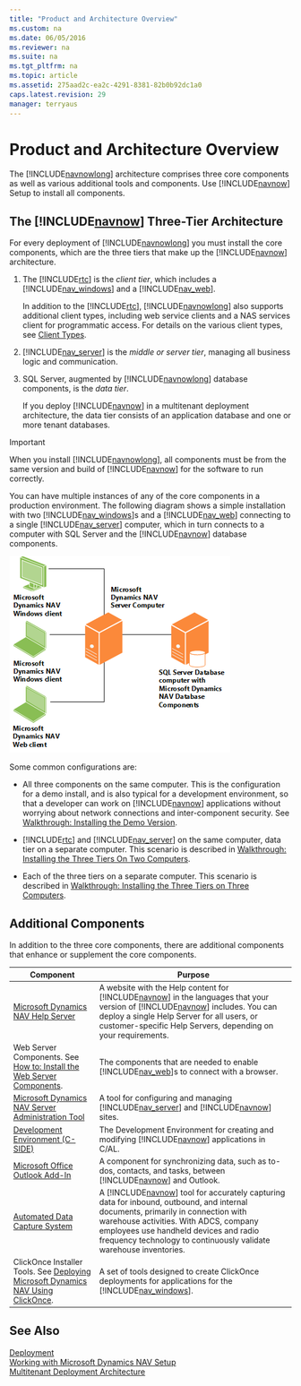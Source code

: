 ```yaml
---
title: "Product and Architecture Overview"
ms.custom: na
ms.date: 06/05/2016
ms.reviewer: na
ms.suite: na
ms.tgt_pltfrm: na
ms.topic: article
ms.assetid: 275aad2c-ea2c-4291-8381-82b0b92dc1a0
caps.latest.revision: 29
manager: terryaus
---
```

# Product and Architecture Overview
The [!INCLUDE[navnowlong](../dynamics-nav/includes/navnowlong_md.md)] architecture comprises three core components as well as various additional tools and components. Use [!INCLUDE[navnow](../dynamics-nav/includes/navnow_md.md)] Setup to install all components.  
  
## The [!INCLUDE[navnow](../dynamics-nav/includes/navnow_md.md)] Three\-Tier Architecture  
 For every deployment of [!INCLUDE[navnowlong](../dynamics-nav/includes/navnowlong_md.md)] you must install the core components, which are the three tiers that make up the [!INCLUDE[navnow](../dynamics-nav/includes/navnow_md.md)] architecture.  
  
1.  The [!INCLUDE[rtc](../dynamics-nav/includes/rtc_md.md)] is the *client tier*, which includes a [!INCLUDE[nav_windows](../dynamics-nav/includes/nav_windows_md.md)] and a [!INCLUDE[nav_web](../dynamics-nav/includes/nav_web_md.md)].  
  
     In addition to the [!INCLUDE[rtc](../dynamics-nav/includes/rtc_md.md)], [!INCLUDE[navnowlong](../dynamics-nav/includes/navnowlong_md.md)] also supports additional client types, including web service clients and a NAS services client for programmatic access. For details on the various client types, see [Client Types](../dynamics-nav/Client-Types.md).  
  
2.  [!INCLUDE[nav_server](../dynamics-nav/includes/nav_server_md.md)] is the *middle or server tier*, managing all business logic and communication.  
  
3.  SQL Server, augmented by [!INCLUDE[navnowlong](../dynamics-nav/includes/navnowlong_md.md)] database components, is the *data tier*.  
  
     If you deploy [!INCLUDE[navnow](../dynamics-nav/includes/navnow_md.md)] in a multitenant deployment architecture, the data tier consists of an application database and one or more tenant databases.  
  
> [!IMPORTANT]  
>  When you install [!INCLUDE[navnowlong](../dynamics-nav/includes/navnowlong_md.md)], all components must be from the same version and build of [!INCLUDE[navnow](../dynamics-nav/includes/navnow_md.md)] for the software to run correctly.  
  
 You can have multiple instances of any of the core components in a production environment. The following diagram shows a simple installation with two [!INCLUDE[nav_windows](../dynamics-nav/includes/nav_windows_md.md)]s and a [!INCLUDE[nav_web](../dynamics-nav/includes/nav_web_md.md)] connecting to a single [!INCLUDE[nav_server](../dynamics-nav/includes/nav_server_md.md)] computer, which in turn connects to a computer with SQL Server and the [!INCLUDE[navnow](../dynamics-nav/includes/navnow_md.md)] database components.  
  
 ![The RoleTailored architecture.](../dynamics-nav/media/NAV_RoleTailoredArchitecture.png "NAV\_RoleTailoredArchitecture")  
  
 Some common configurations are:  
  
-   All three components on the same computer. This is the configuration for a demo install, and is also typical for a development environment, so that a developer can work on [!INCLUDE[navnow](../dynamics-nav/includes/navnow_md.md)] applications without worrying about network connections and inter\-component security. See [Walkthrough: Installing the Demo Version](../Topic/Walkthrough:%20Installing%20the%20Demo%20Version.md).  
  
-   [!INCLUDE[rtc](../dynamics-nav/includes/rtc_md.md)] and [!INCLUDE[nav_server](../dynamics-nav/includes/nav_server_md.md)] on the same computer, data tier on a separate computer. This scenario is described in [Walkthrough: Installing the Three Tiers On Two Computers](../Topic/Walkthrough:%20Installing%20the%20Three%20Tiers%20On%20Two%20Computers.md).  
  
-   Each of the three tiers on a separate computer. This scenario is described in [Walkthrough: Installing the Three Tiers on Three Computers](../Topic/Walkthrough:%20Installing%20the%20Three%20Tiers%20on%20Three%20Computers.md).  
  
## Additional Components  
 In addition to the three core components, there are additional components that enhance or supplement the core components.  
  
|Component|Purpose|  
|---------------|-------------|  
|[Microsoft Dynamics NAV Help Server](../dynamics-nav/Microsoft-Dynamics-NAV-Help-Server.md)|A website with the Help content for [!INCLUDE[navnow](../dynamics-nav/includes/navnow_md.md)] in the languages that your version of [!INCLUDE[navnow](../dynamics-nav/includes/navnow_md.md)] includes. You can deploy a single Help Server for all users, or customer\-specific Help Servers, depending on your requirements.|  
|Web Server Components. See [How to: Install the Web Server Components](../Topic/How%20to:%20Install%20the%20Web%20Server%20Components.md).|The components that are needed to enable [!INCLUDE[nav_web](../dynamics-nav/includes/nav_web_md.md)]s to connect with a browser.|  
|[Microsoft Dynamics NAV Server Administration Tool](../dynamics-nav/Microsoft-Dynamics-NAV-Server-Administration-Tool.md)|A tool for configuring and managing [!INCLUDE[nav_server](../dynamics-nav/includes/nav_server_md.md)] and [!INCLUDE[navnow](../dynamics-nav/includes/navnow_md.md)] sites.|  
|[Development Environment \(C\-SIDE\)](../dynamics-nav/Development-Environment--C-SIDE-.md)|The Development Environment for creating and modifying [!INCLUDE[navnow](../dynamics-nav/includes/navnow_md.md)] applications in C\/AL.|  
|[Microsoft Office Outlook Add\-In](../dynamics-nav/Microsoft-Office-Outlook-Add-In.md)|A component for synchronizing data, such as to\-dos, contacts, and tasks, between [!INCLUDE[navnow](../dynamics-nav/includes/navnow_md.md)] and Outlook.|  
|[Automated Data Capture System](../dynamics-nav/Automated-Data-Capture-System.md)|A [!INCLUDE[navnow](../dynamics-nav/includes/navnow_md.md)] tool for accurately capturing data for inbound, outbound, and internal documents, primarily in connection with warehouse activities. With ADCS, company employees use handheld devices and radio frequency technology to continuously validate warehouse inventories.|  
|ClickOnce Installer Tools. See [Deploying Microsoft Dynamics NAV Using ClickOnce](../dynamics-nav/Deploying-Microsoft-Dynamics-NAV-Using-ClickOnce.md).|A set of tools designed to create ClickOnce deployments for applications for the [!INCLUDE[nav_windows](../dynamics-nav/includes/nav_windows_md.md)].|  
  
## See Also  
 [Deployment](../dynamics-nav/Deployment.md)   
 [Working with Microsoft Dynamics NAV Setup](../dynamics-nav/Working-with-Microsoft-Dynamics-NAV-Setup.md)   
 [Multitenant Deployment Architecture](../dynamics-nav/Multitenant-Deployment-Architecture.md)